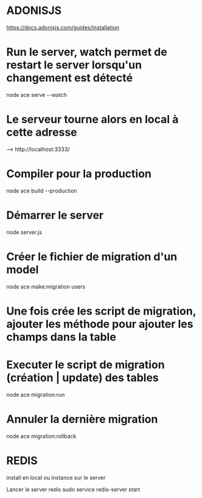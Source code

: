 # ADONISJS
https://docs.adonisjs.com/guides/installation

# Run le server, watch permet de restart le server lorsqu'un changement est détecté
node ace serve --watch

# Le serveur tourne alors en local à cette adresse
--> http://localhost:3333/

# Compiler pour la production
node ace build --production

# Démarrer le server
node server.js

# Créer le fichier de migration d'un model
node ace make:migration users

# Une fois crée les script de migration, ajouter les méthode pour ajouter les champs dans la table

# Executer le script de migration (création | update) des tables
node ace migration:run

# Annuler la dernière migration
node ace migration:rollback



# REDIS
install en local ou instance sur le server

Lancer le server redis
sudo service redis-server start